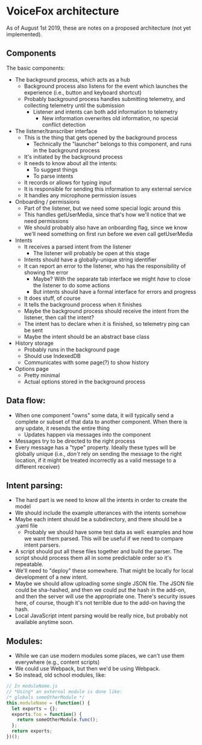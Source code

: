 # VoiceFox architecture

As of August 1st 2019, these are notes on a proposed architecture (not yet implemented).

## Components

The basic components:

- The background process, which acts as a hub
  - Background process also listens for the event which launches the experience (i.e., button and keyboard shortcut)
  - Probably background process handles submitting telemetry, and collecting telemetry until the submission
    - Listener and intents can both add information to telemetry
      - New information overwrites old information, no special conflict detection
- The listener/transcriber interface
  - This is the thing that gets opened by the background process
    - Technically the "launcher" belongs to this component, and runs in the background process
  - It's initiated by the background process
  - It needs to know about all the intents:
    - To suggest things
    - To parse intents
  - It records or allows for typing input
  - It is responsible for sending this information to any external service
  - It handles any microphone permission issues
- Onboarding / permissions
  - Part of the listener, but we need some special logic around this
  - This handles getUserMedia, since that's how we'll notice that we need permissions
  - We should probably also have an onboarding flag, since we know we'll need something on first run before we even call getUserMedia
- Intents
  - It receives a parsed intent from the listener
    - The listener will probably be open at this stage
  - Intents should have a globally-unique string identifier
  - It can report an error to the listener, who has the responsibility of showing the error
    - Maybe? With the separate tab interface we might *have* to close the listener to do some actions
    - But intents should have a formal interface for errors and progress
  - It does stuff, of course
  - It tells the background process when it finishes
  - Maybe the background process should receive the intent from the listener, then call the intent?
  - The intent has to declare when it is finished, so telemetry ping can be sent
  - Maybe the intent should be an abstract base class
- History storage
  - Probably runs in the background page
  - Should use IndexedDB
  - Communicates with some page(?) to show history
- Options page
  - Pretty minimal
  - Actual options stored in the background process

## Data flow:

- When one component "owns" some data, it will typically send a complete or subset of that data to another component. When there is any update, it resends the entire thing
  - Updates happen via messages into the component
- Messages try to be directed to the right process
- Every message has a "type" property. Ideally these types will be globally unique (i.e., *don't* rely on sending the message to the right location, if it might be treated incorrectly as a valid message to a different receiver)

## Intent parsing:

- The hard part is we need to know all the intents in order to create the model
- We should include the example utterances with the intents somehow
- Maybe each intent should be a subdirectory, and there should be a .yaml file
  - Probably we should have some test data as well: examples and how we want them parsed. This will be useful if we need to compare intent parsers.
- A script should put all these files together and build the parser. The script should process them all in some predictable order so it's repeatable.
- We'll need to "deploy" these somewhere. That might be locally for local development of a new intent.
- Maybe we should allow uploading some single JSON file. The JSON file could be sha-hashed, and then we could put the hash in the add-on, and then the server will use the appropriate one. There's security issues here, of course, though it's not terrible due to the add-on having the hash.
- Local JavaScript intent parsing would be really nice, but probably not available anytime soon.

## Modules:

- While we can use modern modules some places, we can't use them everywhere (e.g., content scripts)
- We could use Webpack, but then we'd be using Webpack.
- So instead, old school modules, like:

```js
// In moduleName.js
// *Using* an external module is done like:
/* globals someOtherModule */
this.moduleName = (function() {
  let exports = {};
  exports.foo = function() {
    return someOtherModule.func();
  };
  return exports;
})();
```
